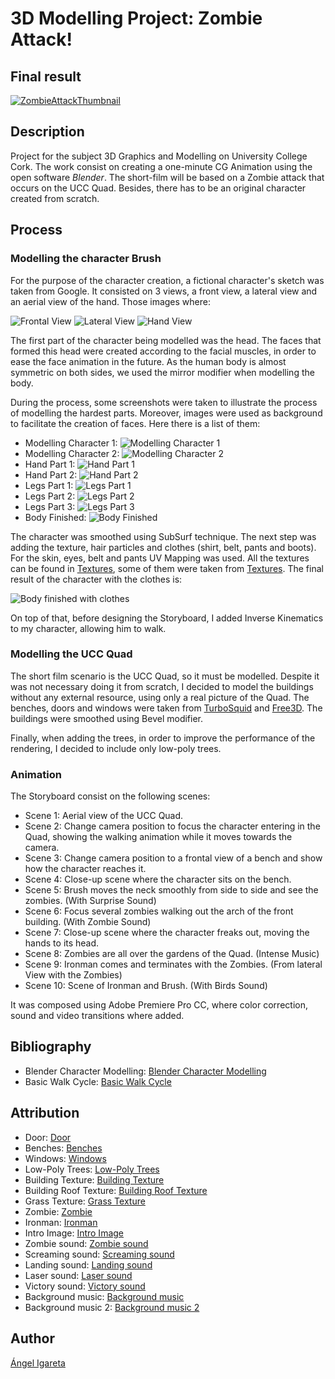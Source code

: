# 3D Modelling Project: Zombie Attack!

## Final result
[![ZombieAttackThumbnail](images/zombie-attack-thumbnail.jpg)](https://www.youtube.com/watch?v=fQO7BVK7Sro)

## Description
Project for the subject 3D Graphics and Modelling on University College Cork. The work consist on creating a one-minute CG Animation using the open software *Blender*. The short-film will be based on a Zombie attack that occurs on the UCC Quad. Besides, there has to be an original character created from scratch.

## Process
### Modelling the character Brush
For the purpose of the character creation, a fictional character's sketch was taken from Google. It consisted on 3 views, a front view, a lateral view and an aerial view of the hand. Those images where:

![Frontal View](process/character-drawing-1.png)
![Lateral View](process/character-drawing-2.png)
![Hand View](process/character-drawing-3.jpg)

The first part of the character being modelled was the head. The faces that formed this head were created according to the facial muscles, in order to ease the face animation in the future. As the human body is almost symmetric on both sides, we used the mirror modifier when modelling the body.

During the process, some screenshots were taken to illustrate the process of modelling the hardest parts. Moreover, images were used as background to facilitate the creation of faces. Here there is a list of them:

* Modelling Character 1: ![Modelling Character 1](process/modelling-character-1.jpg)
* Modelling Character 2: ![Modelling Character 2](process/modelling-character-2.jpg)
* Hand Part 1: ![Hand Part 1](process/hand-1.jpg)
* Hand Part 2: ![Hand Part 2](process/hand-2.jpg)
* Legs Part 1: ![Legs Part 1](process/legs-part-1.jpg)
* Legs Part 2: ![Legs Part 2](process/legs-part-2.jpg)
* Legs Part 3: ![Legs Part 3](process/legs-part-3.jpg)
* Body Finished: ![Body Finished](process/body-finished.jpg)

The character was smoothed using SubSurf technique. The next step was adding the texture, hair particles and clothes (shirt, belt, pants and boots). For the skin, eyes, belt and pants UV Mapping was used. All the textures can be found in [Textures](images/textures), some of them were taken from [Textures](https://www.textures.com). The final result of the character with the clothes is:

![Body finished with clothes](process/body-with-clothes-finished.jpg)

On top of that, before designing the Storyboard, I added Inverse Kinematics to my character, allowing him to walk.

### Modelling the UCC Quad
The short film scenario is the UCC Quad, so it must be modelled. Despite it was not necessary doing it from scratch, I decided to model the buildings without any external resource, using only a real picture of the Quad. The benches, doors and windows were taken from [TurboSquid](https://www.turbosquid.com) and [Free3D](https://free3d.com). The buildings were smoothed using Bevel modifier.

Finally, when adding the trees, in order to improve the performance of the rendering, I decided to include only low-poly trees.

### Animation
The Storyboard consist on the following scenes:
* Scene 1: Aerial view of the UCC Quad.
* Scene 2: Change camera position to focus the character entering in the Quad, showing the walking animation while it moves towards the camera.
* Scene 3: Change camera position to a frontal view of a bench and show how the character reaches it.
* Scene 4: Close-up scene where the character sits on the bench.
* Scene 5: Brush moves the neck smoothly from side to side and see the zombies. (With Surprise Sound)
* Scene 6: Focus several zombies walking out the arch of the front building. (With Zombie Sound)
* Scene 7: Close-up scene where the character freaks out, moving the hands to its head.
* Scene 8: Zombies are all over the gardens of the Quad. (Intense Music)
* Scene 9: Ironman comes and terminates with the Zombies. (From lateral View with the Zombies)
* Scene 10: Scene of Ironman and Brush. (With Birds Sound)

It was composed using Adobe Premiere Pro CC, where color correction, sound and video transitions where added.

## Bibliography
* Blender Character Modelling: [Blender Character Modelling](https://www.youtube.com/watch?v=0QT1GNMevfc)
* Basic Walk Cycle: [Basic Walk Cycle](https://www.youtube.com/watch?v=d-wQ8nRWTBs)

## Attribution
* Door: [Door](https://free3d.com/3d-model/medieval-door-16986.html)
* Benches: [Benches](https://www.turbosquid.com/FullPreview/Index.cfm/ID/1030323)
* Windows: [Windows](https://www.turbosquid.com/FullPreview/Index.cfm/ID/576606)
* Low-Poly Trees: [Low-Poly Trees](https://www.turbosquid.com/FullPreview/Index.cfm/ID/785923)
* Building Texture: [Building Texture](https://www.textures.com/download/3dscans0028/126904)
* Building Roof Texture: [Building Roof Texture](https://www.textures.com/download/3dscans0118/132150)
* Grass Texture: [Grass Texture](https://www.turbosquid.com/FullPreview/Index.cfm/ID/1309955)
* Zombie: [Zombie](https://clara.io/view/c584ee5d-e6d5-479f-af01-df569e20390e)
* Ironman: [Ironman](https://clara.io/view/9c0513fa-818a-46a9-9519-9f92be94e69f)
* Intro Image: [Intro Image](https://pixabay.com/es/mano-silueta-forma-horror-984170/)
* Zombie sound: [Zombie sound](https://freesound.org/people/Under7dude/sounds/163440/)
* Screaming sound: [Screaming sound](https://www.freesoundeffects.com/free-sounds/screams-10094/)
* Landing sound: [Landing sound](https://www.freesoundeffects.com/free-track/airland-89247/)
* Laser sound: [Laser sound](https://freesound.org/people/Robinhood76/sounds/414293/)
* Victory sound: [Victory sound](https://freesound.org/people/FunWithSound/sounds/369252/)
* Background music: [Background music](http://freemusicarchive.org/music/Scott_Holmes/Happy_Music/Positive_and_Fun_1951)
* Background music 2: [Background music 2](https://www.bensound.com/royalty-free-music/track/the-duel)

## Author
[Ángel Igareta](https://github.com/angeligareta)
